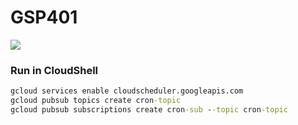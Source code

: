 

# GSP401
[![](https://api.pointscounter.me/servers/img/subscribe)](https://www.youtube.com/@CloudHustlers)
### Run in CloudShell
```cmd
gcloud services enable cloudscheduler.googleapis.com
gcloud pubsub topics create cron-topic
gcloud pubsub subscriptions create cron-sub --topic cron-topic
```
